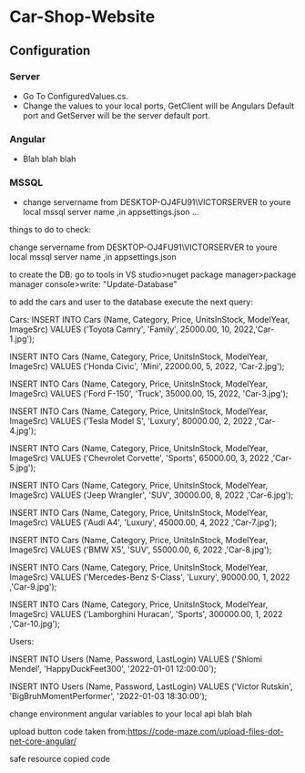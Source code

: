 # Car-Shop-Website
 
## Configuration
### Server
- Go To ConfiguredValues.cs.
- Change the values to your local ports, GetClient will be Angulars Default port and GetServer will be the server default port.

### Angular
- Blah blah blah

### MSSQL
- change servername from DESKTOP-OJ4FU91\\VICTORSERVER to youre local mssql server name ,in appsettings.json
...


things to do to check:

change servername from DESKTOP-OJ4FU91\\VICTORSERVER to youre local mssql server name ,in appsettings.json

to create the DB: go to tools in VS studio>nuget package manager>package manager console>write: "Update-Database"

to add the cars and user to the database execute the next query:

Cars:
INSERT INTO Cars (Name, Category, Price, UnitsInStock, ModelYear, ImageSrc)
VALUES ('Toyota Camry', 'Family', 25000.00, 10, 2022,'Car-1.jpg');

INSERT INTO Cars (Name, Category, Price, UnitsInStock, ModelYear, ImageSrc)
VALUES ('Honda Civic', 'Mini', 22000.00, 5, 2022, 'Car-2.jpg');

INSERT INTO Cars (Name, Category, Price, UnitsInStock, ModelYear, ImageSrc)
VALUES ('Ford F-150', 'Truck', 35000.00, 15, 2022, 'Car-3.jpg');

INSERT INTO Cars (Name, Category, Price, UnitsInStock, ModelYear, ImageSrc)
VALUES ('Tesla Model S', 'Luxury', 80000.00, 2, 2022 ,'Car-4.jpg');

INSERT INTO Cars (Name, Category, Price, UnitsInStock, ModelYear, ImageSrc)
VALUES ('Chevrolet Corvette', 'Sports', 65000.00, 3, 2022 ,'Car-5.jpg');

INSERT INTO Cars (Name, Category, Price, UnitsInStock, ModelYear, ImageSrc)
VALUES ('Jeep Wrangler', 'SUV', 30000.00, 8, 2022 ,'Car-6.jpg');

INSERT INTO Cars (Name, Category, Price, UnitsInStock, ModelYear, ImageSrc)
VALUES ('Audi A4', 'Luxury', 45000.00, 4, 2022 ,'Car-7.jpg');

INSERT INTO Cars (Name, Category, Price, UnitsInStock, ModelYear, ImageSrc)
VALUES ('BMW X5', 'SUV', 55000.00, 6, 2022 ,'Car-8.jpg');

INSERT INTO Cars (Name, Category, Price, UnitsInStock, ModelYear, ImageSrc)
VALUES ('Mercedes-Benz S-Class', 'Luxury', 90000.00, 1, 2022 ,'Car-9.jpg');

INSERT INTO Cars (Name, Category, Price, UnitsInStock, ModelYear, ImageSrc)
VALUES ('Lamborghini Huracan', 'Sports', 300000.00, 1, 2022 ,'Car-10.jpg');

Users:

INSERT INTO Users (Name, Password, LastLogin)
VALUES ('Shlomi Mendel', 'HappyDuckFeet300', '2022-01-01 12:00:00');

INSERT INTO Users (Name, Password, LastLogin)
VALUES ('Victor Rutskin', 'BigBruhMomentPerformer', '2022-01-03 18:30:00');



change environment angular variables to your local api blah blah


upload button code taken from:https://code-maze.com/upload-files-dot-net-core-angular/


safe resource copied code
